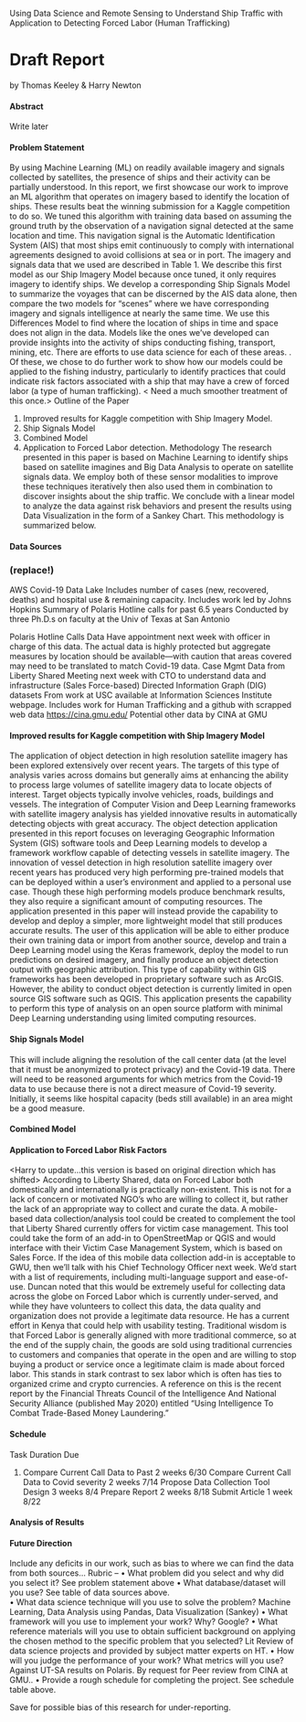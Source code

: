 Using Data Science and Remote Sensing to Understand Ship Traffic
with Application to Detecting Forced Labor (Human Trafficking) 
 
# Draft Report
by 
Thomas Keeley & Harry Newton
 
#### Abstract
Write later

#### Problem Statement
By using Machine Learning (ML) on readily available imagery and signals collected by satellites, the presence of ships and their activity can be partially understood.  In this report, we first showcase our work to improve an ML algorithm that operates on imagery based to identify the location of ships.  These results beat the winning submission for a Kaggle competition to do so.  We tuned this algorithm with training data based on assuming the ground truth by the observation of a navigation signal detected at the same location and time.  This navigation signal is the Automatic Identification System (AIS) that most ships emit continuously to comply with international agreements designed to avoid collisions at sea or in port.  The imagery and signals data that we used are described in Table 1.  We describe this first model as our Ship Imagery Model because once tuned, it only requires imagery to identify ships. 
We develop a corresponding Ship Signals Model to summarize the voyages that can be discerned by the AIS data alone, then compare the two models for “scenes” where we have corresponding imagery and signals intelligence at nearly the same time.  We use this Differences Model to find where the location of ships in time and space does not align in the data.
Models like the ones we’ve developed can provide insights into the activity of ships conducting fishing, transport, mining, etc.  There are efforts to use data science for each of these areas.  <Need to refer to lit review to back this up or avoid the statement>.   Of these, we chose to do further work to show how our models could be applied to the fishing industry, particularly to identify practices that could indicate risk factors associated with a ship that may have a crew of forced labor (a type of human trafficking). < Need a much smoother treatment of this once.>
Outline of the Paper
1.	Improved results for Kaggle competition with Ship Imagery Model.  
2.	Ship Signals Model 
3.	Combined Model
4.	Application to Forced Labor detection. 
Methodology
The research presented in this paper is based on Machine Learning to identify ships based on satellite imagines and Big Data Analysis to operate on satellite signals data.  We employ both of these sensor modalities to improve these techniques iteratively then also used them in combination to discover insights about the ship traffic.  We conclude with a linear model to analyze the data against risk behaviors and present the results using Data Visualization in the form of a Sankey Chart.  This methodology is summarized below. 



#### Data Sources 
### (replace!)
AWS Covid-19 Data Lake	Includes number of cases (new, recovered, deaths) and hospital use & remaining capacity.  Includes work led by Johns Hopkins
Summary of Polaris Hotline calls for past 6.5 years	Conducted by three Ph.D.s on faculty at the Univ of Texas at San Antonio

Polaris Hotline Calls Data	Have appointment next week with officer in charge of this data.  The actual data is highly protected but aggregate measures by location should be available—with caution that areas covered may need to be translated to match Covid-19 data.
Case Mgmt Data from Liberty Shared	Meeting next week with CTO to understand data and infrastructure (Sales Force-based)
Directed Information Graph (DIG) datasets	From work at USC available at Information Sciences Institute webpage.  Includes work for Human Trafficking and a github with scrapped web data 
https://cina.gmu.edu/
Potential other data by CINA at GMU
	

#### Improved results for Kaggle competition with Ship Imagery Model 
The application of object detection in high resolution satellite imagery has been explored extensively over recent years. The targets of this type of analysis varies across domains but generally aims at enhancing the ability to process large volumes of satellite imagery data to locate objects of interest. Target objects typically involve vehicles, roads, buildings and vessels. The integration of Computer Vision and Deep Learning frameworks with satellite imagery analysis has yielded innovative results in automatically detecting objects with great accuracy. The object detection application presented in this report focuses on leveraging Geographic Information System (GIS) software tools and Deep Learning models to develop a framework workflow capable of detecting vessels in satellite imagery. 
The innovation of vessel detection in high resolution satellite imagery over recent years has produced very high performing pre-trained models that can be deployed within a user’s environment and applied to a personal use case. Though these high performing models produce benchmark results, they also require a significant amount of computing resources. The application presented in this paper will instead provide the capability to develop and deploy a simpler, more lightweight model that still produces accurate results. The user of this application will be able to either produce their own training data or import from another source, develop and train a Deep Learning model using the Keras framework, deploy the model to run predictions on desired imagery, and finally produce an object detection output with geographic attribution. This type of capability within GIS frameworks has been developed in proprietary software such as ArcGIS. However, the ability to conduct object detection is currently limited in open source GIS software such as QGIS. This application presents the capability to perform this type of analysis on an open source platform with minimal Deep Learning understanding using limited computing resources.

#### Ship Signals Model
This will include aligning the resolution of the call center data (at the level that it must be anonymized to protect privacy) and the Covid-19 data.  There will need to be reasoned arguments for which metrics from the Covid-19 data to use because there is not a direct measure of Covid-19 severity.  Initially, it seems like hospital capacity (beds still available) in an area might be a good measure. 

#### Combined Model
<add later>
	
#### Application to Forced Labor Risk Factors
<Harry to update…this version is based on original direction which has shifted>
According to Liberty Shared, data on Forced Labor both domestically and internationally is practically non-existent.  This is not for a lack of concern or motivated NGO’s who are willing to collect it, but rather the lack of an appropriate way to collect and curate the data.  A mobile-based data collection/analysis tool could be created to complement the tool that Liberty Shared currently offers for victim case management. This tool could take the form of an add-in to OpenStreetMap or QGIS and would interface with their Victim Case Management System, which is based on Sales Force.  If the idea of this mobile data collection add-in is acceptable to GWU, then we’ll talk with his Chief Technology Officer next week.  We’d start with a list of requirements, including multi-language support and ease-of-use.  Duncan noted that this would be extremely useful for collecting data across the globe on Forced Labor which is currently under-served, and while they have volunteers to collect this data, the data quality and organization does not provide a legitimate data resource.  He has a current effort in Kenya that could help with usability testing. 
Traditional wisdom is that Forced Labor is generally aligned with more traditional commerce, so at the end of the supply chain, the goods are sold using traditional currencies to customers and companies that operate in the open and are willing to stop buying a product or service once a legitimate claim is made about forced labor.  This stands in stark contrast to sex labor which is often has ties to organized crime and crypto currencies.  A reference on this is the recent report by the Financial Threats Council of the Intelligence And National Security Alliance (published May 2020) entitled “Using Intelligence To Combat Trade-Based Money Laundering.”

#### Schedule
Task	Duration	Due
1.	Compare Current Call Data to Past 	2 weeks	6/30
Compare Current Call Data to Covid severity	2 weeks	7/14
Propose Data Collection Tool Design	3 weeks	8/4
Prepare Report	2 weeks	8/18
Submit Article	1 week	8/22

#### Analysis of Results


#### Future Direction
Include any deficits in our work, such as bias to where we can find the data from both sources…
Rubric – <This was for the proposal.  Replace with one for Final Report>
• What problem did you select and why did you select it?	See problem statement above
• What database/dataset will you use?	See table of data sources above.  
• What data science technique will you use to solve the problem?	Machine Learning, Data Analysis using Pandas, Data Visualization (Sankey)
• What framework will you use to implement your work? Why?	Google?
• What reference materials will you use to obtain sufficient background on applying the chosen method to the specific problem that you selected?	Lit Review of data science projects and provided by subject matter experts on HT.
• How will you judge the performance of your work? What metrics will you use?	Against UT-SA results on Polaris. By request for Peer review from CINA at GMU..
• Provide a rough schedule for completing the project.	See schedule table above. 

Save for possible bias of this research for under-reporting.
